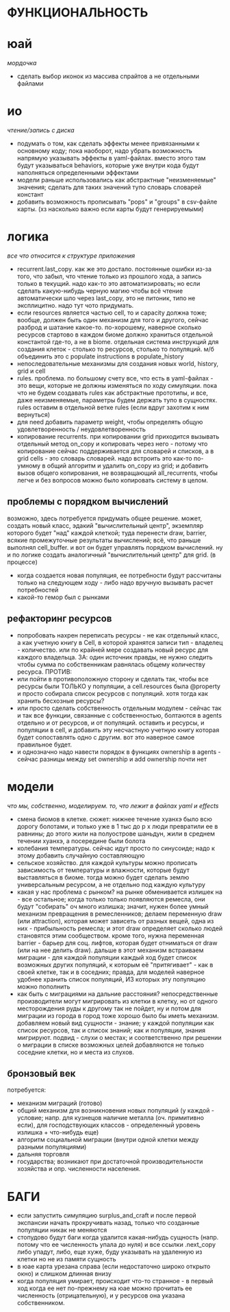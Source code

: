 # ФУНКЦИОНАЛЬНОСТЬ

# юай
_мордочка_

- сделать выбор иконок из массива спрайтов а не отдельными файлами

# ио
_чтение/запись с диска_

- подумать о том, как сделать эффекты менее привязанными к основному коду; пока наоборот, надо 
убрать возможность напрямую указывать эффекты в yaml-файлах. вместо этого там будут указываться
behaviors, которые уже внутри кода будут наполняться определенными эффектами
- модели раньше использовались как абстрактные "неизменяемые" значения; сделать для таких 
значений тупо словарь словарей констант
- добавить возможность прописывать "pops" и "groups" в csv-файле карты.
(хз насколько важно если карты будут генерируемыми)


# логика
_все что относится к структуре приложения_

- recurrent.last_copy. как же это достало. постоянные ошибки из-за того, что забыл, что 
чтение только из прошлого хода, а запись только в текущий. надо как-то это автоматизировать;
но если сделать какую-нибудь черную магию чтобы всё чтение автоматически шло через last_copy, 
это не питоник, типо не эксплицитно. надо тут чото придумать. 
- если resources является частью cell, то и capacity должна тоже; вообще, должен быть один 
механизм для того и другого, сейчас разброд и шатание какое-то. по-хорошему, наверное 
сколько ресурсов стартово в каждом биоме должно храниться отдельной константой где-то, а не 
в biome. отдельная система инструкций для создания клеток - столько то ресурсов, столько то
популяций. м/б объединить это с populate instructions в populate_history
- непоследовательные механизмы для создания новых world, history, grid и cell
- rules. проблема. по большому счету все, что есть в yaml-файлах - это вещи, которые не должны 
изменяться по ходу симуляции. пока что не будем создавать rules как абстрактные прототипы,
и все, даже неизменяемые, параметры будем держать тупо в сущностях. rules оставим в отдельной 
ветке rules (если вдруг захотим к ним вернуться)
- для need добавить параметр weight, чтобы определять общую удовлетворенность / 
неудовлетворенность
- копирование recurrents. при копировании grid приходится вызывать отдельный метод on_copy 
и копировать через него - потому что копирование сейчас поддерживается для словарей и списков,
а в grid cells - это словарь словарей. надо встроить это как-то по-умному в общий алгоритм и 
удалить on_copy из grid; и добавить вызов общего копирования, не возвращающий all_recurrents,
чтобы легче и без вопросов можно было копировать систему в целом.

## проблемы с порядком вычислений
возможно, здесь потребуется придумать общее решение.
может, создать новый класс, эдакий "вычислительный центр", экземпляр которого будет "над" 
каждой клеткой; туда перенести draw, barrier, всякие промежуточные результаты вычислений; 
всё, что раньше выполнял cell_buffer. и вот он будет управлять порядком вычислений. 
ну и по логике создать аналогичный "вычислительный центр" для grid. (в процессе)

- когда создается новая популяция, ее потребности будут рассчитаны только 
на следующем ходу - либо надо вручную вызывать расчет потребностей 
- какой-то гемор был с рынками


## рефакторинг ресурсов
- попробовать нахрен переписать ресурсы - не как отдельный класс, а как 
учетную книгу в Cell, в которой хранятся записи тип - владелец - количество. или 
по крайней мере создавать новый ресурс для каждого владельца. ЗА: один источник правды,
не нужно следить чтобы сумма по собственникам равнялась общему количеству ресурса. ПРОТИВ:
- или пойти в противоположную сторону и сделать так, чтобы все ресурсы были ТОЛЬКО у 
популяции, а cell.resources была @property и просто собирала список ресурсов с популяций. 
хотя тогда как хранить бесхозные ресурсы? 
- или просто сделать собственность отдельным модулем - сейчас так и так все функции, 
связанные с собственностью, болтаются в agents отдельно и от ресурсов, и от популяций. 
оставить и ресурсы, и популяции в cell, и добавить эту несчастную учетную книгу которая будет
сопоставлять одно с другим. вот это наверное самое правильное будет.
- и однозначно надо навести порядок в функциях ownership в agents - сейчас разницы между 
set ownership и add ownership почти нет


# модели
_что мы, собственно, моделируем. то, что лежит в файлах yaml и effects_

- смена биомов в клетке. сюжет: нижнее течение хуанхэ было всю дорогу 
болотами, и только уже в 1 тыс до р х люди превратили ее в равнины; до
этого жили на полуострове шаньдун, жили в среднем течении хуанхэ, а посередине 
были болота
- колебания температуры. сейчас идут просто по синусоиде; надо к этому добавить
случайную составляющую
- сельское хозяйство. для каждой культуры можно прописать зависимость от температуры 
и влажности, которые будут выставляться в биоме. тогда можно будет сделать землю 
универсальным ресурсом, а не отдельно под каждую культуру
- какая у нас проблема с рынком? на рынке обменивается излишек на - все остальное; 
когда только только появляются ремесла, они будут "собирать" оч много излишка; 
значит, нужен более умный механизм превращения в ремесленников; делаем переменную 
draw (или attraction), которая может зависеть от разных вещей, одна из них - прибыльность 
ремесла; и этот draw определяет сколько людей становятся этим сообществом. кроме того, 
нужна переменная barrier - барьер для соц. лифтов, которая будет отниматься от draw 
(или на нее делить draw). дальше в этот механизм встраиваем миграции - для каждой популяции
каждый ход будет список возможных других популяций, к которым её "притягивает" - как в своей
клетке, так и в соседних; правда, для моделей наверное удобнее хранить список популяций, ИЗ
которых эту популяцию можно пополнить
- как быть с миграциями на дальние расстояния? непосредственные производители могут 
мигрировать из клетки в клетку, но от одного месторождения руды к другому так не пойдет, ну и 
потом для миграции из города в город тоже хорошо было бы иметь механизм. добавляем новый вид
сущности - знание; у каждой популяции как список ресурсов, так и список знаний; как и популяции,
знания мигрируют. подвид - слухи о местах; и соответственно при решении о миграции в списке 
возможных целей добавляются не только соседние клетки, но и места из слухов. 


## бронзовый век

потребуется:
- механизм миграций (готово)
- общий механизм для возникновения новых популяций (у каждой - условие; 
напр. для кузнецов наличие металла (оч. примитивно если), для господствующих 
классов - определенный уровень излишка + что-нибудь еще)
- алгоритм социальной миграции (внутри одной клетки между разными популяциями) 
- дальняя торговля
- государства; возникают при достаточной производительности хозяйства и опр. 
численности населения. 

# БАГИ

- если запустить симуляцию surplus_and_craft и после первой экспансии начать прокручивать 
назад, только что созданные популяции никак не меняются
- стопудово будут баги когда удалится какая-нибудь сущность (напр. потому что
ее численность упала до нуля) и все ссылки .next_copy либо упадут, либо, еще хуже, 
буду указывать на удаленную из клетки но не из памяти сущность 
- в юае карта урезана справа (если недостаточно широко открыто окно) и слишком длинная внизу
- когда популяция умирает, происходит что-то странное - в первый ход когда ее нет 
по-прежнему на юае можно прочитать ее численность (отрицательную), и у ресурсов она 
указана собственником. 